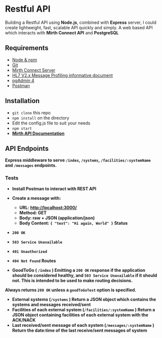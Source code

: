 # Restful API
Building a Restful API using **Node.js**, combined with **Express** server, I could create lightweight, fast, scalable API quickly and simply. 
A web based API which interacts with **Mirth Connect API** and **PostgreSQL**


## Requirements
- [Node & npm](https://nodejs.org/en/)
- [Git](https://www.robinwieruch.de/git-essential-commands)
- [Mirth Connect Server](https://www.nextgen.com/products-and-services/NextGen-Connect-Integration-Engine-Downloads)
- [HL7 V2.x Message Profiling informative document](https://www.hl7.org/implement/standards/product_brief.cfm?product_id=244)
- [pgAdmin 4](https://www.pgadmin.org/download/)
- [Postman](https://www.getpostman.com/)

## Installation
-  `git clone` this repo
- `npm install` on the directory
-  Edit the config.js file to suit your needs
-  `npm start`
-  [<b>Mirth API Documentation<b>](https://bridge.nextgen.com/media/3244/NextGen%20Connect%203.7%20User%20Guide.pdf)


## API Endpoints
Express middleware to serve `/index`, `/systems`, `/facilities/:systemName` and `/messages` endpoints.
### Tests

- Install **Postman** to interact with REST API
-   Create a message with:
    -   URL:  [http://localhost:3000/](http://localhost:3000/)
    -   Method: GET
    -   Body: raw + JSON (application/json)
    -   Body Content:  `{ "text": "Hi again, World" }`
<b>Status<b>

- `200 OK`
- `503 Service Unavailable`
- `401 Unauthorized`
- `404 Not Found`
<b>Routes</b>

- GoodToGo ( `/index` )
Emitting a  `200 OK`  response if the application should be considered healthy, and  `503 Service Unavailable`  if it should not. This is intended to be used to make routing decisions.

Always returns  `200 OK`  unless a  `goodToGoTest`  option is specified.

- External systems (`/systems` )
Return a JSON object which contains the systems and messages received/sent
- Facilities of each external system (`/facilities/:systemName` )
Return a JSON object containing facilities of each external system with the ACK/NACK 
- Last received/sent message of each system  (`/messages/:systemName` )
Return the date:time of the last receive/sent messages of system
